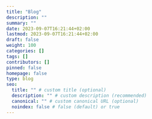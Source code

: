 ```yaml
---
title: "Blog"
description: ""
summary: ""
date: 2023-09-07T16:21:44+02:00
lastmod: 2023-09-07T16:21:44+02:00
draft: false
weight: 100
categories: []
tags: []
contributors: []
pinned: false
homepage: false
type: blog
seo:
  title: "" # custom title (optional)
  description: "" # custom description (recommended)
  canonical: "" # custom canonical URL (optional)
  noindex: false # false (default) or true
---
```

